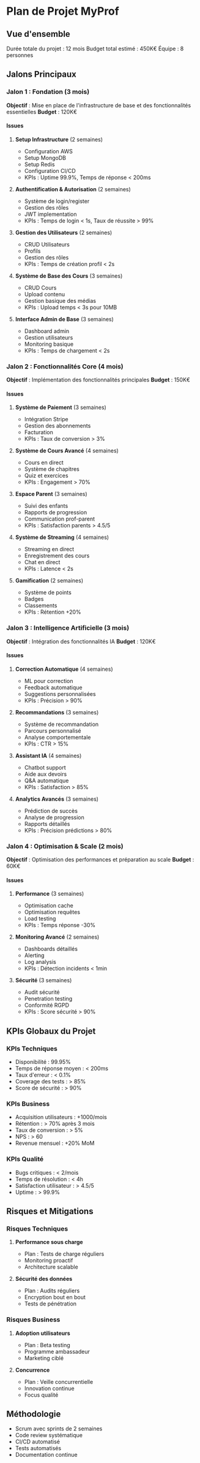 # Plan de Projet MyProf

## Vue d'ensemble
Durée totale du projet : 12 mois
Budget total estimé : 450K€
Équipe : 8 personnes

## Jalons Principaux

### Jalon 1 : Fondation (3 mois)
**Objectif** : Mise en place de l'infrastructure de base et des fonctionnalités essentielles
**Budget** : 120K€

#### Issues
1. **Setup Infrastructure** (2 semaines)
   - Configuration AWS
   - Setup MongoDB
   - Setup Redis
   - Configuration CI/CD
   - KPIs : Uptime 99.9%, Temps de réponse < 200ms

2. **Authentification & Autorisation** (2 semaines)
   - Système de login/register
   - Gestion des rôles
   - JWT implementation
   - KPIs : Temps de login < 1s, Taux de réussite > 99%

3. **Gestion des Utilisateurs** (2 semaines)
   - CRUD Utilisateurs
   - Profils
   - Gestion des rôles
   - KPIs : Temps de création profil < 2s

4. **Système de Base des Cours** (3 semaines)
   - CRUD Cours
   - Upload contenu
   - Gestion basique des médias
   - KPIs : Upload temps < 3s pour 10MB

5. **Interface Admin de Base** (3 semaines)
   - Dashboard admin
   - Gestion utilisateurs
   - Monitoring basique
   - KPIs : Temps de chargement < 2s

### Jalon 2 : Fonctionnalités Core (4 mois)
**Objectif** : Implémentation des fonctionnalités principales
**Budget** : 150K€

#### Issues
1. **Système de Paiement** (3 semaines)
   - Intégration Stripe
   - Gestion des abonnements
   - Facturation
   - KPIs : Taux de conversion > 3%

2. **Système de Cours Avancé** (4 semaines)
   - Cours en direct
   - Système de chapitres
   - Quiz et exercices
   - KPIs : Engagement > 70%

3. **Espace Parent** (3 semaines)
   - Suivi des enfants
   - Rapports de progression
   - Communication prof-parent
   - KPIs : Satisfaction parents > 4.5/5

4. **Système de Streaming** (4 semaines)
   - Streaming en direct
   - Enregistrement des cours
   - Chat en direct
   - KPIs : Latence < 2s

5. **Gamification** (2 semaines)
   - Système de points
   - Badges
   - Classements
   - KPIs : Rétention +20%

### Jalon 3 : Intelligence Artificielle (3 mois)
**Objectif** : Intégration des fonctionnalités IA
**Budget** : 120K€

#### Issues
1. **Correction Automatique** (4 semaines)
   - ML pour correction
   - Feedback automatique
   - Suggestions personnalisées
   - KPIs : Précision > 90%

2. **Recommandations** (3 semaines)
   - Système de recommandation
   - Parcours personnalisé
   - Analyse comportementale
   - KPIs : CTR > 15%

3. **Assistant IA** (4 semaines)
   - Chatbot support
   - Aide aux devoirs
   - Q&A automatique
   - KPIs : Satisfaction > 85%

4. **Analytics Avancés** (3 semaines)
   - Prédiction de succès
   - Analyse de progression
   - Rapports détaillés
   - KPIs : Précision prédictions > 80%

### Jalon 4 : Optimisation & Scale (2 mois)
**Objectif** : Optimisation des performances et préparation au scale
**Budget** : 60K€

#### Issues
1. **Performance** (3 semaines)
   - Optimisation cache
   - Optimisation requêtes
   - Load testing
   - KPIs : Temps réponse -30%

2. **Monitoring Avancé** (2 semaines)
   - Dashboards détaillés
   - Alerting
   - Log analysis
   - KPIs : Détection incidents < 1min

3. **Sécurité** (3 semaines)
   - Audit sécurité
   - Penetration testing
   - Conformité RGPD
   - KPIs : Score sécurité > 90%

## KPIs Globaux du Projet

### KPIs Techniques
- Disponibilité : 99.95%
- Temps de réponse moyen : < 200ms
- Taux d'erreur : < 0.1%
- Coverage des tests : > 85%
- Score de sécurité : > 90%

### KPIs Business
- Acquisition utilisateurs : +1000/mois
- Rétention : > 70% après 3 mois
- Taux de conversion : > 5%
- NPS : > 60
- Revenue mensuel : +20% MoM

### KPIs Qualité
- Bugs critiques : < 2/mois
- Temps de résolution : < 4h
- Satisfaction utilisateur : > 4.5/5
- Uptime : > 99.9%

## Risques et Mitigations

### Risques Techniques
1. **Performance sous charge**
   - Plan : Tests de charge réguliers
   - Monitoring proactif
   - Architecture scalable

2. **Sécurité des données**
   - Plan : Audits réguliers
   - Encryption bout en bout
   - Tests de pénétration

### Risques Business
1. **Adoption utilisateurs**
   - Plan : Beta testing
   - Programme ambassadeur
   - Marketing ciblé

2. **Concurrence**
   - Plan : Veille concurrentielle
   - Innovation continue
   - Focus qualité

## Méthodologie
- Scrum avec sprints de 2 semaines
- Code review systématique
- CI/CD automatisé
- Tests automatisés
- Documentation continue
